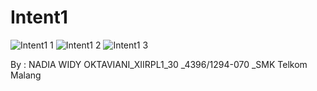 # Intent1

![Intent1 1](https://docs.google.com/uc?id=0B8F0kBmh24G9QUdJYnR3S0xqLW8)
![Intent1 2](https://docs.google.com/uc?id=0B8F0kBmh24G9QVg4UHVidTR3SG8)
![Intent1 3](https://docs.google.com/uc?id=0B8F0kBmh24G9SXVKcFRkaVQ3MU0)

By : NADIA WIDY OKTAVIANI_XIIRPL1_30 _4396/1294-070 _SMK Telkom Malang
